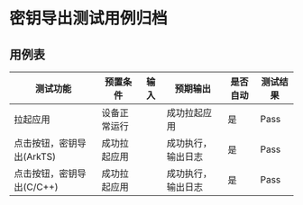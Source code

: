 # 密钥导出测试用例归档

## 用例表

| 测试功能                  | 预置条件     | 输入 | 预期输出           | 是否自动 | 测试结果 |
| ------------------------- | ------------ | ---- | ------------------ | -------- | -------- |
| 拉起应用                  | 设备正常运行 |      | 成功拉起应用       | 是       | Pass     |
| 点击按钮，密钥导出(ArkTS) | 成功拉起应用 |      | 成功执行，输出日志 | 是       | Pass     |
| 点击按钮，密钥导出(C/C++) | 成功拉起应用 |      | 成功执行，输出日志 | 是       | Pass     |